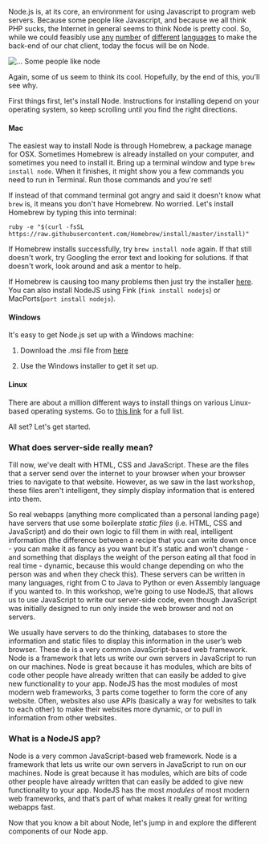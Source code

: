 Node.js is, at its core, an environment for using Javascript to program web
servers. Because some people like Javascript, and because we all think PHP
sucks, the Internet in general seems to think Node is pretty cool. So, while we
could feasibly use [any](https://golang.org/) [number](https://secure.php.net/)
of [different](https://www.python.org/) [languages](https://www.java.com/en/) to
make the back-end of our chat client, today the focus will be on Node.

![... Some people like node](http://cdn.meme.am/instances/58571095.jpg)

Again, some of us seem to think its cool. Hopefully, by the end of this, you'll
see why.

First things first, let's install Node. Instructions for installing depend on
your operating system, so keep scrolling until you find the right directions.


#### Mac

The easiest way to install Node is through Homebrew, a package manage for OSX.
Sometimes Homebrew is already installed on your computer, and sometimes you need
to install it. Bring up a terminal window and type `brew install node`. When it
finishes, it might show you a few commands you need to run in Terminal. Run
those commands and you're set!

If instead of that command terminal got angry and said it doesn't know what
`brew` is, it means you don't have Homebrew. No worried. Let's install Homebrew
by typing this into terminal:

`ruby -e "$(curl -fsSL https://raw.githubusercontent.com/Homebrew/install/master/install)"`

If Homebrew installs successfully, try `brew install node` again. If that still
doesn't work, try Googling the error text and looking for solutions. If that
doesn't work, look around and ask a mentor to help.

If Homebrew is causing too many problems then just try the installer
[here](https://nodejs.org/download/). You can also install NodeJS using Fink
(`fink install nodejs`) or MacPorts(`port install nodejs`).


#### Windows

It's easy to get Node.js set up with a Windows machine:

1. Download the .msi file from [here](http://nodejs.org/download/)

2. Use the Windows installer to get it set up.


#### Linux

There are about a million different ways to install things on various
Linux-based operating systems. Go to [this
link](https://github.com/joyent/node/wiki/installing-node.js-via-package-manager)
for a full list.


All set? Let's get started.

### What does server-side really mean?

Till now, we've dealt with HTML, CSS and JavaScript. These are the files that
a server send over the internet to your browser when your browser tries to
navigate to that website. However, as we saw in the last workshop, these files
aren't intelligent, they simply display information that is entered into them.

So real webapps (anything more complicated than a personal landing page) have
servers that use some boilerplate *static files* (i.e. HTML, CSS and JavaScript)
and do their own logic to fill them in with real, intelligent information (the
difference between a recipe that you can write down once - you can make it as
fancy as you want but it's static and won't change - and something that displays
the weight of the person eating all that food in real time - dynamic, because
this would change depending on who the person was and when they check this).
These servers can be written in many languages, right from C to Java to Python
or even Assembly language if you wanted to. In this workshop, we’re going to use
NodeJS, that allows us to use JavaScript to write our server-side code, even
though JavaScript was initially designed to run only inside the web browser and
not on servers.

We usually have servers to do the thinking, databases to store the information
and static files to display this information in the user’s web browser. These de
is a very common JavaScript-based web framework. Node is a framework that lets
us write our own servers in JavaScript to run on our machines. Node is great
because it has modules, which are bits of code other people have already written
that can easily be added to give new functionality to your app. NodeJS has the
most modules of most modern web frameworks, 3 parts come together to form the
core of any website. Often, websites also use APIs (basically a way for websites
to talk to each other) to make their websites more dynamic, or to pull in
information from other websites.

### What is a NodeJS app?

Node is a very common JavaScript-based web framework. Node is a framework that
lets us write our own servers in JavaScript to run on our machines. Node is
great because it has modules, which are bits of code other people have already
written that can easily be added to give new functionality to your app. NodeJS
has the most *modules* of most modern web frameworks, and that’s part of what
makes it really great for writing webapps fast.

Now that you know a bit about Node, let's jump in and explore the different
components of our Node app.

